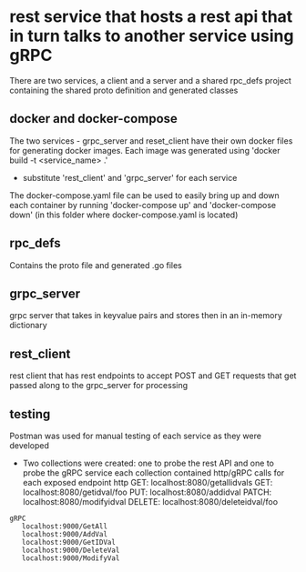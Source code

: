 # rest service that hosts a rest api that in turn talks to another service using gRPC

There are two services, a client and a server and a shared rpc_defs project containing the shared proto definition and generated classes

## docker and docker-compose
The two services - grpc_server and reset_client have their own docker files for generating docker images.
Each image was generated using 'docker build -t <service_name> .' 
   - substitute 'rest_client' and 'grpc_server' for each service

The docker-compose.yaml file can be used to easily bring up and down each container by running
   'docker-compose up' and 'docker-compose down' (in this folder where docker-compose.yaml is located)

## rpc_defs
Contains the proto file and generated .go files

## grpc_server
grpc server that takes in keyvalue pairs and stores then in an in-memory dictionary

## rest_client
rest client that has rest endpoints to accept POST and GET requests that get passed along to the grpc_server for processing

## testing
Postman was used for manual testing of each service as they were developed
   - Two collections were created: one to probe the rest API and one to probe the gRPC service
     each collection contained http/gRPC calls for each exposed endpoint
     http
        GET: localhost:8080/getallidvals
        GET: localhost:8080/getidval/foo
        PUT: localhost:8080/addidval
        PATCH: localhost:8080/modifyidval
        DELETE: localhost:8080/deleteidval/foo

    gRPC
       localhost:9000/GetAll
       localhost:9000/AddVal
       localhost:9000/GetIDVal
       localhost:9000/DeleteVal
       localhost:9000/ModifyVal 